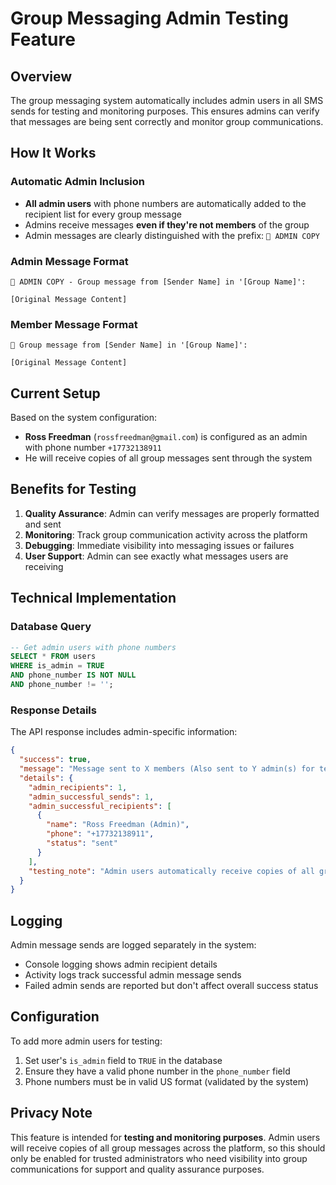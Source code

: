 # Group Messaging Admin Testing Feature

## Overview

The group messaging system automatically includes admin users in all SMS sends for testing and monitoring purposes. This ensures admins can verify that messages are being sent correctly and monitor group communications.

## How It Works

### Automatic Admin Inclusion
- **All admin users** with phone numbers are automatically added to the recipient list for every group message
- Admins receive messages **even if they're not members** of the group
- Admin messages are clearly distinguished with the prefix: `🔧 ADMIN COPY`

### Admin Message Format
```
🔧 ADMIN COPY - Group message from [Sender Name] in '[Group Name]':

[Original Message Content]
```

### Member Message Format
```
💬 Group message from [Sender Name] in '[Group Name]':

[Original Message Content]
```

## Current Setup

Based on the system configuration:
- **Ross Freedman** (`rossfreedman@gmail.com`) is configured as an admin with phone number `+17732138911`
- He will receive copies of all group messages sent through the system

## Benefits for Testing

1. **Quality Assurance**: Admin can verify messages are properly formatted and sent
2. **Monitoring**: Track group communication activity across the platform
3. **Debugging**: Immediate visibility into messaging issues or failures
4. **User Support**: Admin can see exactly what messages users are receiving

## Technical Implementation

### Database Query
```sql
-- Get admin users with phone numbers
SELECT * FROM users 
WHERE is_admin = TRUE 
AND phone_number IS NOT NULL 
AND phone_number != '';
```

### Response Details
The API response includes admin-specific information:
```json
{
  "success": true,
  "message": "Message sent to X members (Also sent to Y admin(s) for testing.)",
  "details": {
    "admin_recipients": 1,
    "admin_successful_sends": 1,
    "admin_successful_recipients": [
      {
        "name": "Ross Freedman (Admin)",
        "phone": "+17732138911",
        "status": "sent"
      }
    ],
    "testing_note": "Admin users automatically receive copies of all group messages for testing purposes."
  }
}
```

## Logging

Admin message sends are logged separately in the system:
- Console logging shows admin recipient details
- Activity logs track successful admin message sends
- Failed admin sends are reported but don't affect overall success status

## Configuration

To add more admin users for testing:
1. Set user's `is_admin` field to `TRUE` in the database
2. Ensure they have a valid phone number in the `phone_number` field
3. Phone numbers must be in valid US format (validated by the system)

## Privacy Note

This feature is intended for **testing and monitoring purposes**. Admin users will receive copies of all group messages across the platform, so this should only be enabled for trusted administrators who need visibility into group communications for support and quality assurance purposes. 
